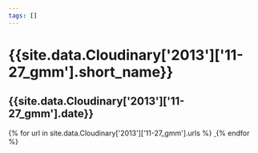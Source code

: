 ```yaml
---
tags: []
---
```

<div itemscope itemtype="http://schema.org/Photograph">
  <h1>{{site.data.Cloudinary['2013']['11-27_gmm'].short_name}}</h1>
  <h2 class="event-date">{{site.data.Cloudinary['2013']['11-27_gmm'].date}}</h2>
  {% for url in site.data.Cloudinary['2013']['11-27_gmm'].urls %}
    <a itemprop="image" class="swipebox" title="" href="{{ site.cloudinary.baseurl }}/{{ url }}">
      <img alt="" itemprop="thumbnailUrl" src="{{ site.cloudinary.baseurl }}/h_150/{{ url }}" />
      <meta itemprop="isFamilyFriendly" content="true" />
    </a>
  {% endfor %}
</div>
